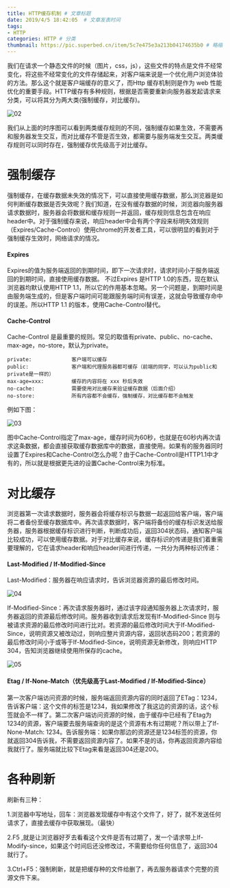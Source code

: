 ```yaml
---
title: HTTP缓存机制 # 文章标题  
date: 2019/4/5 18:42:05  # 文章发表时间
tags:
- HTTP
categories: HTTP # 分类
thumbnail: https://pic.superbed.cn/item/5c7e475e3a213b04174635b0 # 略缩图
---
```


我们在请求一个静态文件的时候（图片，css，js），这些文件的特点是文件不经常变化，将这些不经常变化的文件存储起来，对客户端来说是一个优化用户浏览体验的方法。那么这个就是客户端缓存的意义了，而Http 缓存机制则是作为 web 性能优化的重要手段。HTTP缓存有多种规则，根据是否需要重新向服务器发起请求来分类，可以将其分为两大类(强制缓存，对比缓存)。

![02](https://pic.superbed.cn/item/5c7e475e3a213b04174635a2)

我们从上面的时序图可以看到两类缓存规则的不同，强制缓存如果生效，不需要再和服务器发生交互，而对比缓存不管是否生效，都需要与服务端发生交互。两类缓存规则可以同时存在，强制缓存优先级高于对比缓存。

# 强制缓存

强制缓存，在缓存数据未失效的情况下，可以直接使用缓存数据，那么浏览器是如何判断缓存数据是否失效呢？我们知道，在没有缓存数据的时候，浏览器向服务器请求数据时，服务器会将数据和缓存规则一并返回，缓存规则信息包含在响应header中。对于强制缓存来说，响应header中会有两个字段来标明失效规则（Expires/Cache-Control）使用chrome的开发者工具，可以很明显的看到对于强制缓存生效时，网络请求的情况。

#### Expires

Expires的值为服务端返回的到期时间，即下一次请求时，请求时间小于服务端返回的到期时间，直接使用缓存数据。
不过Expires 是HTTP 1.0的东西，现在默认浏览器均默认使用HTTP 1.1，所以它的作用基本忽略。另一个问题是，到期时间是由服务端生成的，但是客户端时间可能跟服务端时间有误差，这就会导致缓存命中的误差。所以HTTP 1.1 的版本，使用Cache-Control替代。

#### Cache-Control

Cache-Control 是最重要的规则。常见的取值有private、public、no-cache、max-age，no-store，默认为private。

```
private:             客户端可以缓存
public:              客户端和代理服务器都可缓存（前端的同学，可以认为public和private是一样的）
max-age=xxx:         缓存的内容将在 xxx 秒后失效
no-cache:            需要使用对比缓存来验证缓存数据（后面介绍）
no-store:            所有内容都不会缓存，强制缓存，对比缓存都不会触发
```

例如下图：

![03](https://pic.superbed.cn/item/5c7e475e3a213b04174635a4)

图中Cache-Control指定了max-age，缓存时间为60秒，也就是在60秒内再次请求这条数据，都会直接获取缓存数据库中的数据，直接使用。如果有的服务器同时设置了Expires和Cache-Control怎么办呢？由于Cache-Controll是HTTP1.1中才有的，所以就是根据更先进的设置Cache-Control来为标准。

# 对比缓存

浏览器第一次请求数据时，服务器会将缓存标识与数据一起返回给客户端，客户端将二者备份至缓存数据库中。再次请求数据时，客户端将备份的缓存标识发送给服务器，服务器根据缓存标识进行判断，判断成功后，返回304状态码，通知客户端比较成功，可以使用缓存数据。对于对比缓存来说，缓存标识的传递是我们着重需要理解的，它在请求header和响应header间进行传递，一共分为两种标识传递：

#### Last-Modified / If-Modified-Since

Last-Modified：服务器在响应请求时，告诉浏览器资源的最后修改时间。

![04](https://pic.superbed.cn/item/5c7e475e3a213b04174635a6)

If-Modified-Since：再次请求服务器时，通过该字段通知服务器上次请求时，服务器返回的资源最后修改时间。服务器收到请求后发现有If-Modified-Since 则与被请求资源的最后修改时间进行比对。若资源的最后修改时间大于If-Modified-Since，说明资源又被改动过，则响应整片资源内容，返回状态码200；若资源的最后修改时间小于或等于If-Modified-Since，说明资源无新修改，则响应HTTP 304，告知浏览器继续使用所保存的cache。

![05](https://pic.superbed.cn/item/5c7e475e3a213b04174635ac)

#### Etag / If-None-Match（优先级高于Last-Modified / If-Modified-Since）

第一次客户端访问资源的时候，服务端返回资源内容的同时返回了ETag：1234，告诉客户端：这个文件的标签是1234，我如果修改了我这边的资源的话，这个标签就会不一样了。第二次客户端访问资源的时候，由于缓存中已经有了Etag为1234的资源，客户端要去服务端查询的是这个资源有木有过期呢？所以带上了If-None-Match: 1234。告诉服务端：如果你那边的资源还是1234标签的资源，你就返回304告诉我，不需要返回资源内容了。如果不是的话，你再返回资源内容给我就行了。服务端就比较下Etag来看是返回304还是200。

# 各种刷新

刷新有三种：

1.浏览器中写地址，回车：浏览器发现缓存中有这个文件了，好了，就不发送任何请求了，直接去缓存中获取展现。（最快）

2.F5 ,就是让浏览器好歹去看看这个文件是否有过期了，发一个请求带上If-Modify-since，如果这个时间后还没修改过，不需要给你任何信息了，返回304就行了。

3.Ctrl+F5：强制刷新，就是把缓存种的文件给删了，再去服务器请求个完整的资源文件下来。

